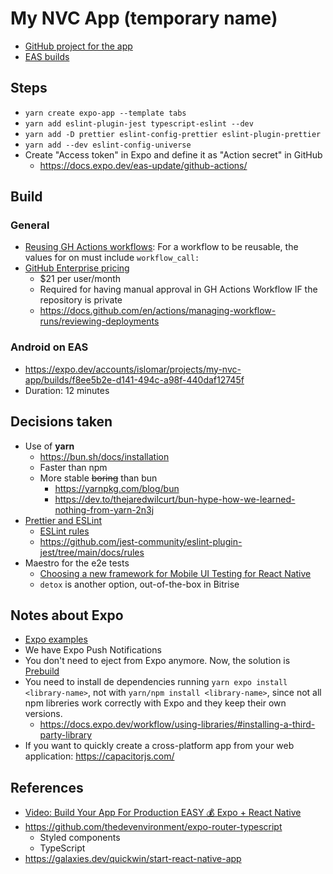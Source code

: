 # My NVC App (temporary name)

- [GitHub project for the app](https://github.com/users/islomar/projects/4/views/1)
- [EAS builds](https://expo.dev/accounts/islomar/projects/my-nvc-app/builds)

## Steps

- `yarn create expo-app --template tabs`
- `yarn add eslint-plugin-jest typescript-eslint --dev`
- `yarn add -D prettier eslint-config-prettier eslint-plugin-prettier`
- `yarn add --dev eslint-config-universe`
- Create "Access token" in Expo and define it as "Action secret" in GitHub
  - https://docs.expo.dev/eas-update/github-actions/

## Build

### General

- [Reusing GH Actions workflows](https://docs.github.com/en/actions/using-workflows/reusing-workflows): For a workflow to be reusable, the values for on must include `workflow_call:`
- [GitHub Enterprise pricing](https://github.com/pricing)
  - $21 per user/month
  - Required for having manual approval in GH Actions Workflow IF the repository is private
  - https://docs.github.com/en/actions/managing-workflow-runs/reviewing-deployments

### Android on EAS

- https://expo.dev/accounts/islomar/projects/my-nvc-app/builds/f8ee5b2e-d141-494c-a98f-440daf12745f
- Duration: 12 minutes

## Decisions taken

- Use of **yarn**
  - https://bun.sh/docs/installation
  - Faster than npm
  - More stable ~~boring~~ than bun
    - https://yarnpkg.com/blog/bun
    - https://dev.to/thejaredwilcurt/bun-hype-how-we-learned-nothing-from-yarn-2n3j
- [Prettier and ESLint](https://docs.expo.dev/guides/using-eslint/)
  - [ESLint rules](https://eslint.org/docs/latest/rules/)
  - https://github.com/jest-community/eslint-plugin-jest/tree/main/docs/rules
- Maestro for the e2e tests
  - [Choosing a new framework for Mobile UI Testing for React Native](https://medium.com/@joemcguinness/choosing-a-new-framework-for-mobile-ui-testing-for-react-native-08f1cd3a4042)
  - `detox` is another option, out-of-the-box in Bitrise

## Notes about Expo

- [Expo examples](https://github.com/expo/examples)
- We have Expo Push Notifications
- You don't need to eject from Expo anymore. Now, the solution is [Prebuild](https://docs.expo.dev/workflow/prebuild/)
- You need to install de dependencies running `yarn expo install <library-name>`, not with `yarn/npm install <library-name>`, since not all npm libreries work correctly with Expo and they keep their own versions.
  - https://docs.expo.dev/workflow/using-libraries/#installing-a-third-party-library
- If you want to quickly create a cross-platform app from your web application: https://capacitorjs.com/

## References

- [Video: Build Your App For Production EASY 💰 Expo + React Native](https://www.youtube.com/watch?v=Tx_u902DER0)
- https://github.com/thedevenvironment/expo-router-typescript
  - Styled components
  - TypeScript
- https://galaxies.dev/quickwin/start-react-native-app

